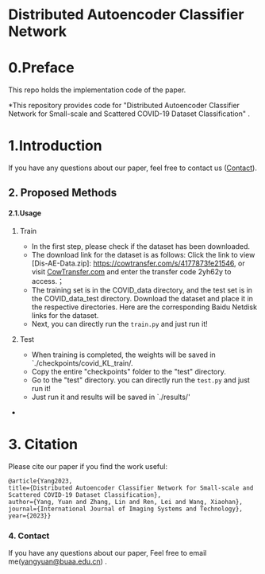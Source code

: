 # Distributed Autoencoder Classifier Network

# 0.Preface

This repo holds the implementation code of the paper.

*This repository provides code for "Distributed Autoencoder Classifier Network for Small-scale and Scattered COVID-19 Dataset Classification" .



# 1.Introduction

If you have any questions about our paper, feel free to contact us ([Contact](#5-Contact)). 

## 2. Proposed Methods

#### 2.1.Usage

1. Train

   - In the first step, please check if the dataset has been downloaded. 
   - The download link for the dataset is as follows: Click the link to view [Dis-AE-Data.zip]: https://cowtransfer.com/s/4177873fe21546, or visit [CowTransfer.com](http://cowtransfer.com/) and enter the transfer code 2yh62y to access.；
   - The training set is in the COVID_data directory, and the test set is in the COVID_data_test directory. Download the dataset and place it in the respective directories.
     Here are the corresponding Baidu Netdisk links for the dataset. 
   - Next, you can directly run the  `train.py` and just run it! 

2. Test
   - When training is completed, the weights will be saved in `./checkpoints/covid_KL_train/. 
   - Copy the entire "checkpoints" folder to the "test" directory.
   - Go to the "test" directory. you can directly run the  `test.py` and just run it! 
   - Just run it and results will be saved in `./results/'

- 

# 3. Citation

Please cite our paper if you find the work useful: 

```
@article{Yang2023,
title={Distributed Autoencoder Classifier Network for Small-scale and Scattered COVID-19 Dataset Classification},
author={Yang, Yuan and Zhang, Lin and Ren, Lei and Wang, Xiaohan},
journal={International Journal of Imaging Systems and Technology},
year={2023}}
```





### 4. Contact

If you have any questions about our paper,  Feel free to email me(yangyuan@buaa.edu.cn) . 